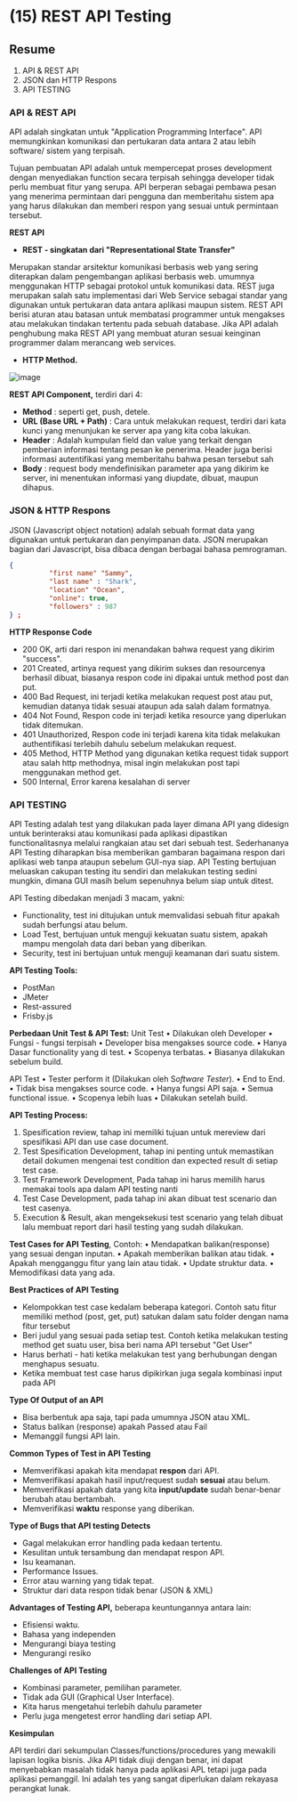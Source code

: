 # (15) REST API Testing
## Resume
1. API & REST API
2. JSON dan HTTP Respons
3. API TESTING

### API & REST API

API adalah singkatan untuk "Application Programming Interface". API memungkinkan komunikasi dan pertukaran data antara 2 atau lebih software/ sistem yang terpisah.

Tujuan pembuatan API adalah untuk mempercepat proses development dengan menyediakan function secara terpisah sehingga developer tidak perlu membuat fitur yang serupa. API berperan sebagai pembawa pesan yang menerima permintaan dari pengguna dan memberitahu sistem apa yang harus dilakukan dan memberi respon yang sesuai untuk permintaan tersebut.

**REST API**

- **REST - singkatan dari "Representational State Transfer"**

Merupakan standar arsitektur komunikasi berbasis web yang sering diterapkan dalam pengembangan aplikasi berbasis web. umumnya menggunakan HTTP sebagai protokol untuk komunikasi data. REST juga merupakan salah satu implementasi dari Web Service sebagai standar yang digunakan untuk pertukaran data antara aplikasi maupun sistem. REST API berisi aturan atau batasan untuk membatasi programmer untuk mengakses atau melakukan tindakan tertentu pada sebuah database. Jika API adalah penghubung maka REST API yang membuat aturan sesuai keinginan programmer dalam merancang web services.

- **HTTP Method.**

![image](https://user-images.githubusercontent.com/75010847/158543879-a0ac9c3d-e100-486c-b163-b28558f625ab.png)

**REST API Component,** terdiri dari 4:

- **Method** : seperti get, push, detele.
- **URL (Base URL + Path)** : Cara untuk melakukan request, terdiri dari kata kunci yang menunjukan ke server apa yang kita coba lakukan.
- **Header** : Adalah kumpulan field dan value yang terkait dengan pemberian informasi tentang pesan ke penerima. Header juga berisi informasi autentifikasi yang memberitahu bahwa pesan tersebut sah
- **Body** : request body mendefinisikan parameter apa yang dikirim ke server, ini menentukan informasi yang diupdate, dibuat, maupun dihapus.

### JSON & HTTP Respons

JSON (Javascript object notation) adalah sebuah format data yang digunakan untuk pertukaran dan penyimpanan data. JSON merupakan bagian dari Javascript, bisa dibaca dengan berbagai bahasa pemrograman.

```json
{
          "first name" "Sammy",
          "last name" : "Shark",
          "location" "Ocean",
          "online": true,
          "followers" : 987
} ;
```

**HTTP Response Code**

- 200 OK, arti dari respon ini menandakan bahwa request yang dikirim "success".
- 201 Created, artinya request yang dikirim sukses dan resourcenya berhasil dibuat, biasanya respon code ini dipakai untuk method post dan put.
- 400 Bad Request, ini terjadi ketika melakukan request post atau put, kemudian datanya tidak sesuai ataupun ada salah dalam formatnya.
- 404 Not Found, Respon code ini terjadi ketika resource yang diperlukan tidak ditemukan.
- 401 Unauthorized, Respon code ini terjadi karena kita tidak melakukan authentifikasi terlebih dahulu sebelum melakukan request.
- 405 Method, HTTP Method yang digunakan ketika request tidak support atau salah http methodnya, misal ingin melakukan post tapi menggunakan method get.
- 500 Internal, Error karena kesalahan di server

### API TESTING

API Testing adalah test yang dilakukan pada layer dimana API yang didesign untuk berinteraksi atau komunikasi pada aplikasi dipastikan functionalitasnya melalui rangkaian atau set dari sebuah test. Sederhananya API Testing diharapkan bisa memberikan gambaran bagaimana respon dari aplikasi web tanpa ataupun sebelum GUI-nya siap. API Testing bertujuan meluaskan cakupan testing itu sendiri dan melakukan testing sedini mungkin, dimana GUI masih belum sepenuhnya belum siap untuk ditest.

API Testing dibedakan menjadi 3 macam, yakni:

- Functionality, test ini ditujukan untuk memvalidasi sebuah fitur apakah sudah berfungsi atau belum.
- Load Test, bertujuan untuk menguji kekuatan suatu sistem, apakah mampu mengolah data dari beban yang diberikan.
- Security, test ini bertujuan untuk menguji keamanan dari suatu sistem.

**API Testing Tools:**

- PostMan
- JMeter
- Rest-assured
- Frisby.js

**Perbedaan Unit Test & API Test:**
Unit Test
• Dilakukan oleh Developer
• Fungsi - fungsi terpisah
• Developer bisa mengakses source code.
• Hanya Dasar functionality yang di test.
• Scopenya terbatas.
• Biasanya dilakukan sebelum build.

API Test
• Tester perform it (Dilakukan oleh S*oftware Tester*).
• End to End.
• Tidak bisa mengakses source code.
• Hanya fungsi API saja.
• Semua functional issue.
• Scopenya lebih luas
• Dilakukan setelah build.

**API Testing Process:**

1. Spesification review, tahap ini memiliki tujuan untuk mereview dari spesifikasi API dan use case document.
2. Test Spesification Development, tahap ini penting untuk memastikan detail dokumen mengenai test condition dan expected result di setiap test case.
3. Test Framework Development, Pada tahap ini harus memilih harus memakai tools apa dalam API testing nanti
4. Test Case Development, pada tahap ini akan dibuat test scenario dan test casenya.
5. Execution & Result, akan mengeksekusi test scenario yang telah dibuat lalu membuat report dari hasil testing yang sudah dilakukan.

**Test Cases for API Testing**, Contoh:
• Mendapatkan balikan(response) yang
sesuai dengan inputan.
• Apakah memberikan balikan atau tidak.
• Apakah mengganggu fitur yang lain atau tidak.
• Update struktur data.
• Memodifikasi data yang ada.

**Best Practices of API Testing**

- Kelompokkan test case kedalam beberapa kategori. Contoh satu fitur memiliki method (post, get, put) satukan dalam satu folder dengan nama fitur tersebut
- Beri judul yang sesuai pada setiap test. Contoh ketika melakukan testing method get suatu user, bisa beri nama API tersebut "Get User"
- Harus berhati - hati ketika melakukan test yang berhubungan dengan menghapus sesuatu.
- Ketika membuat test case harus dipikirkan juga segala kombinasi input pada API

**Type Of Output of an API**

- Bisa berbentuk apa saja, tapi pada umumnya JSON atau XML.
- Status balikan (response) apakah Passed atau Fail
- Memanggil fungsi API lain.

**Common Types of Test in API Testing**

- Memverifikasi apakah kita mendapat **respon** dari API.
- Memverifikasi apakah hasil input/request sudah **sesuai** atau belum.
- Memverifikasi apakah data yang kita **input/update** sudah benar-benar berubah atau bertambah.
- Memverifikasi **waktu** response yang diberikan.

**Type of Bugs that API testing Detects**

- Gagal melakukan error handling pada kedaan tertentu.
- Kesulitan untuk tersambung dan mendapat respon API.
- Isu keamanan.
- Performance Issues.
- Error atau warning yang tidak tepat.
- Struktur dari data respon tidak benar (JSON & XML)

**Advantages of Testing API,** beberapa keuntungannya antara lain:

- Efisiensi waktu.
- Bahasa yang independen
- Mengurangi biaya testing
- Mengurangi resiko

**Challenges of API Testing**
- Kombinasi parameter, pemilihan parameter.
- Tidak ada GUI (Graphical User Interface).
- Kita harus mengetahui terlebih dahulu parameter
- Perlu juga mengetest error handling dari setiap API.

**Kesimpulan**

API terdiri dari sekumpulan Classes/functions/procedures yang mewakili lapisan logika bisnis. Jika API tidak diuji dengan benar, ini dapat menyebabkan masalah tidak hanya pada aplikasi APL tetapi juga pada aplikasi pemanggil. Ini adalah tes yang sangat diperlukan dalam rekayasa perangkat lunak.

